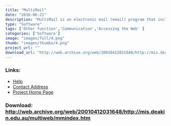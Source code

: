 ```yaml
---
title: "MultiMail"
date: "2016-06-21"
description: "MultiMail is an electronic mail (email) program that includes word prediction and gives you a range of interface and user options. MultiMail should improve email communication opportunities for Internet users with a disability. MultiMail was originally designed for Windows 3.x/95 so that consumers with older computer equipment could use this free product. A 32- bit version for Windows 95/98/2000 has now been implemented.  (Note: Original links were broken - only found on Internet Archive Wayback Machine !)"
type: "Software"
tags: ['Other function','Communication','Accessing the Web' ]
categories: ['Software']
image: "images/full/4.png"
thumb: "images/thumbs/4.png"
project_url: ""
download_url: "http://web.archive.org/web/20010412031648/http://mis.deakin.edu.au/multiweb/mmindex.htm"
---
```



### Links:
- <a href="http://www.deakin.edu.au/buslaw/infosys/multiweb/Training/training.htm">Help</a>
- <a href="mailto:susank@deakin.edu.au">Contact Address</a>
- <a href="http://web.archive.org/web/20010412031648/http://mis.deakin.edu.au/multiweb/mmindex.htm">Project Home Page</a>

### Download: http://web.archive.org/web/20010412031648/http://mis.deakin.edu.au/multiweb/mmindex.htm 